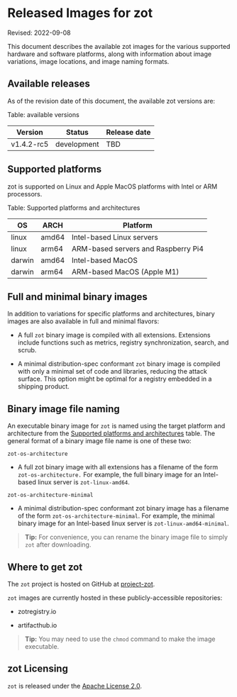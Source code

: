 # Released Images for zot

Revised: 2022-09-08

This document describes the available zot images for the various supported hardware and software platforms, along with information about image variations, image locations, and image naming formats.

## Available releases

As of the revision date of this document, the available zot versions are:

Table: available versions

| Version    | Status      | Release date |
|------------|-------------|--------------|
| v1.4.2-rc5 | development | TBD          |


<a name='supported-platforms-zot'></a>

## Supported platforms

zot is supported on Linux and Apple MacOS platforms with Intel or ARM processors.

Table: Supported platforms and architectures

| OS     | ARCH  | Platform                            |
|--------|-------|-------------------------------------|
| linux  | amd64 | Intel-based Linux servers           |
| linux  | arm64 | ARM-based servers and Raspberry Pi4 |
| darwin | amd64 | Intel-based MacOS                   |
| darwin | arm64 | ARM-based MacOS (Apple M1)          |


## Full and minimal binary images

In addition to variations for specific platforms and architectures, binary images are also available in full and minimal flavors:

-   A full `zot` binary image is compiled with all extensions. Extensions
    include functions such as metrics, registry synchronization, search,
    and scrub.

-   A minimal distribution-spec conformant `zot` binary image is compiled
    with only a minimal set of code and libraries, reducing the attack
    surface. This option might be optimal for a registry embedded in a
    shipping product.

## Binary image file naming

An executable binary image for `zot` is named using the target platform and architecture from the [Supported platforms and architectures](#supported-platforms-zot) table. The general format of a binary image file name is one of these two:

`zot-os-architecture`

-   A full zot binary image with all extensions has a filename of the
    form `zot-os-architecture.` For example, the full binary image for
    an Intel-based linux server is `zot-linux-amd64`.

`zot-os-architecture-minimal`

-   A minimal distribution-spec conformant zot binary image has a
    filename of the form `zot-os-architecture-minimal`. For example, the
    minimal binary image for an Intel-based linux server is
    `zot-linux-amd64-minimal`.

> **Tip:**
> For convenience, you can rename the binary image file to simply `zot` after downloading.


## Where to get zot

The `zot` project is hosted on GitHub at [project-zot](https://github.com/project-zot/zot).

`zot` images are currently hosted in these publicly-accessible repositories:

-   zotregistry.io

-   artifacthub.io

> **Tip:**
> You may need to use the `chmod` command to make the image executable.

## zot Licensing

`zot` is released under the [Apache License 2.0](https://github.com/project-zot/zot/blob/main/LICENSE).
